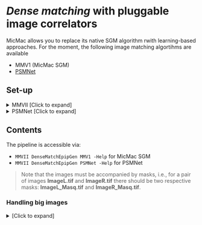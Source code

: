 # *Dense matching* with pluggable image correlators

MicMac allows you to replace its native SGM algorithm rwith learning-based approaches. For the moment, the following image matching algortihms are available
* MMV1 (MicMac SGM)
* [PSMNet](https://github.com/JiaRenChang/PSMNet)


## Set-up

<details>
  <summary>MMVII [Click to expand]</summary>

  There is no specific setting necessary to run the SGM native to MicMac.

</details>

<details>
  <summary>PSMNet [Click to expand]</summary>

1. Modify the variables inside ```install.sh```:
* ```PYTHON_PATH```
* ```TrainedModelFile```
* ```DispScale```

2. Create virtualenv, clone a modified version of PSMNet and install depedencies:

```sh
./install.sh
```

Virtualenv files are stored in python_env/, remove the directory to remove the virtualenv.

</details>


## Contents

The pipeline is accessible via:

* ```MMVII DenseMatchEpipGen MMV1 -Help``` for MicMac SGM
* ```MMVII DenseMatchEpipGen PSMNet -Help``` for PSMNet

> Note that the images must be accompanied by masks, i.e., for a pair of images **ImageL.tif** and **ImageR.tif** there should be two respective masks: **ImageL_Masq.tif** and **ImageR_Masq.tif**.


### Handling big images

<details>
  <summary>[Click to expand]</summary>
To match very big images, e.g., high-resolution satellite images, MicMac will partition the input image into several patches. The default patch size is set to [2000,1500], you can change it with the SzTile parameter, e.g.:

```sh
MMVII DenseMatchEpipGen PSMNet ImageL.tif ImageR.tif SzTile=[1024,1024]
```

By default MicMac will run the matching in parallel on all available processes. To limit the number of simulataneous processes (and avoid running into out-of-memory problems), use the parameter NbProc, e.g.:

```sh
MMVII DenseMatchEpipGen PSMNet ImageL.tif ImageR.tif SzTile=[1024,1024] NbProc=1
```

</details>
